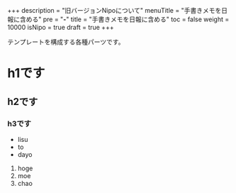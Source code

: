 +++
description = "旧バージョンNipoについて"
menuTitle = "手書きメモを日報に含める"
pre = "<b>-</b>"
title = "手書きメモを日報に含める"
toc = false
weight = 10000
isNipo = true
draft = true
+++

テンプレートを構成する各種パーツです。

# h1です
## h2です
### h3です

- lisu
- to
- dayo

1. hoge
2. moe
3. chao